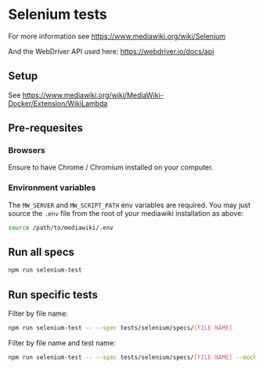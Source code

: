 # Selenium tests
For more information see https://www.mediawiki.org/wiki/Selenium

And the WebDriver API used here: https://webdriver.io/docs/api

## Setup
See https://www.mediawiki.org/wiki/MediaWiki-Docker/Extension/WikiLambda

## Pre-requesites

### Browsers

Ensure to have Chrome / Chromium installed on your computer.

### Environment variables

The `MW_SERVER` and `MW_SCRIPT_PATH` env variables are required. You may just source the `.env` file from the root of your mediawiki installation as above:

```bash
source /path/to/mediawiki/.env
```

## Run all specs

```bash
npm run selenium-test
```

## Run specific tests

Filter by file name:
```bash
npm run selenium-test -- --spec tests/selenium/specs/[FILE-NAME]
```

Filter by file name and test name:

```bash
npm run selenium-test -- --spec tests/selenium/specs/[FILE-NAME] --mochaOpts.grep [TEST-NAME]
```
